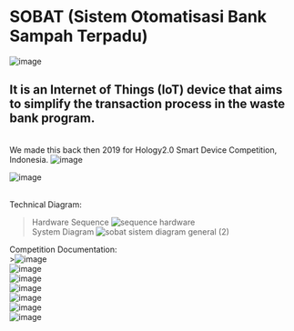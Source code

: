 # SOBAT (Sistem Otomatisasi Bank Sampah Terpadu)
![image](https://user-images.githubusercontent.com/72824435/206045465-327be0fd-0294-47ae-9769-1df0cc95cb9a.png)
## It is an Internet of Things (IoT) device that aims to simplify the transaction process in the waste bank program.
<br />We made this back then 2019 for Hology2.0 Smart Device Competition, Indonesia.
![image](https://user-images.githubusercontent.com/72824435/206046301-6e6dd41a-4083-487f-9ccc-d3277bc8f82a.png)

![image](https://user-images.githubusercontent.com/72824435/206046247-1e7cb65c-4dc2-4bb1-96b5-105a492b3be6.png)

<br />Technical Diagram:
> Hardware Sequence
![sequence hardware](https://user-images.githubusercontent.com/72824435/206045666-1366a9e6-a4fd-4e3d-896b-af8522779808.png)
><br />System Diagram
![sobat sistem diagram general (2)](https://user-images.githubusercontent.com/72824435/206046133-405f0ca4-d438-4cfb-a1bc-d8388f541e99.png)


Competition Documentation:
<br /> >![image](https://user-images.githubusercontent.com/72824435/206044352-0e435517-ff91-4e10-9a30-501c8b37740a.png)
<br />![image](https://user-images.githubusercontent.com/72824435/206044369-aa94a068-b4d5-49e9-9643-bc13c74bf18d.png)
<br />![image](https://user-images.githubusercontent.com/72824435/206044384-da74874f-559a-414e-a677-548b473efe68.png)
<br />![image](https://user-images.githubusercontent.com/72824435/206044393-4650f831-db11-4c23-8e43-d27d134b7f5b.png)
<br />![image](https://user-images.githubusercontent.com/72824435/206044412-6f0ff298-90d0-4884-8e74-15f2af34e643.png)
<br />![image](https://user-images.githubusercontent.com/72824435/206044424-766f9d64-f546-4967-a72c-daa68a71b691.png)
<br />![image](https://user-images.githubusercontent.com/72824435/206044694-5b1954ef-fff7-436f-90b3-3e1a6456ade7.png)
